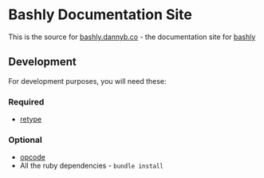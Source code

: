 # Bashly Documentation Site

This is the source for [bashly.dannyb.co](https://bashly.dannyb.co) - the
documentation site for [bashly](https://github.com/DannyBen/bashly)

## Development

For development purposes, you will need these:

### Required

- [retype](https://retype.com)

### Optional

- [opcode](https://github.com/DannyBen/opcode)
- All the ruby dependencies - `bundle install`
